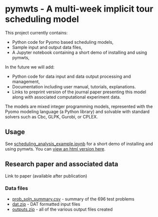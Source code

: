 
pymwts - A multi-week implicit tour scheduling model
====================================================

This project currently contains:


* Python code for Pyomo based scheduling models,
* Sample input and output data files,
* A Jupyter notebook containing a short demo of installing and using pymwts,


In the future we will add:

* Python code for data input and data output processing and management,
* Documentation including user manual, tutorials, explanations.
* Links to preprint version of the journal paper presenting this model along with associated computational experiment data.

The models are mixed integer programming models, represented with the
Pyomo modeling language (a Python library) and solvable with standard
solvers such as Cbc, GLPK, Gurobi, or CPLEX.


Usage
-----

See [scheduling_analysis_example.ipynb](https://github.com/misken/pymwts/blob/master/examples/scheduling_analysis_example.ipynb) for a short demo of installing and using pymwts. You can [view an html version here](http://www.sba.oakland.edu/faculty/isken/pymwts/scheduling_analysis_example.html). 

Research paper and associated data
----------------------------------

Link to paper (available after publication)

### Data files

* [prob_soln_summary.csv](https://drive.google.com/file/d/1ZLiPxYShPDksZIa-iAo6zyTWQoyOnbLu/view?usp=sharing) - summary of the 696 test problems
* [dat.zip](https://drive.google.com/file/d/1hRkDcz8eu3w3QVfsVQ5CFudB1MOy4J_g/view?usp=sharing) - DAT formatted input files
* [outputs.zip](https://drive.google.com/file/d/1RplO6_EET3UrnuVLT1LfIw0KCDFPT6OO/view?usp=sharing) - all of the various output files created
